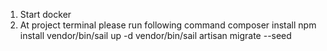 1. Start docker
2. At project terminal please run following command
    composer install
    npm install
    vendor/bin/sail up -d
    vendor/bin/sail artisan migrate --seed
